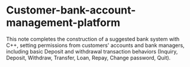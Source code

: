 # Customer-bank-account-management-platform
This note completes the construction of a suggested bank system with C++, setting permissions from customers' accounts and bank managers, including basic Deposit and withdrawal transaction behaviors (Inquiry, Deposit, Withdraw, Transfer, Loan, Repay, Change password, Quit).
